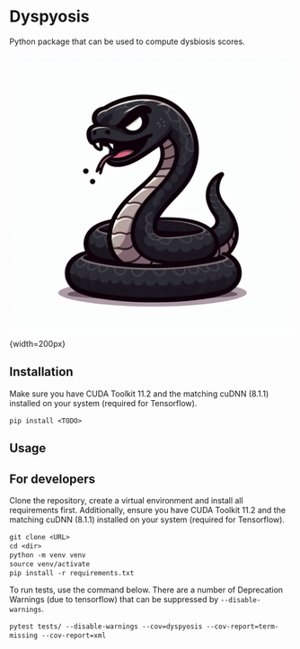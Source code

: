 # Dyspyosis

Python package that can be used to compute dysbiosis scores.

![A gumpy black snake, minimalist illustration](./docs/img/dyspyosis_logo.jpg){width=200px}

## Installation

Make sure you have CUDA Toolkit 11.2 and the matching cuDNN (8.1.1) installed on your system (required for Tensorflow).

```commandline
pip install <TODO>
```
## Usage



## For developers

Clone the repository, create a virtual environment and install all requirements first. Additionally, ensure you have
CUDA Toolkit 11.2 and the matching cuDNN (8.1.1) installed on your system (required for Tensorflow).

```commandline
git clone <URL>
cd <dir>
python -m venv venv
source venv/activate
pip install -r requirements.txt
```

To run tests, use the command below. There are a number of Deprecation Warnings (due to tensorflow) that can be
suppressed by ```--disable-warnings```.

```commandline
pytest tests/ --disable-warnings --cov=dyspyosis --cov-report=term-missing --cov-report=xml
```
